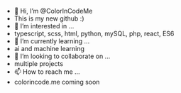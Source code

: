 - 👋 Hi, I’m @ColorInCodeMe
- This is my new github :)
- 👀 I’m interested in ...
- typescript, scss, html, python, mySQL, php, react, ES6
- 🌱 I’m currently learning ...
- ai and machine learning
- 💞️ I’m looking to collaborate on ...
- multiple projects
- 📫 How to reach me ...
- colorincode.me coming soon

<!---
ColorInCodeMe/ColorInCodeMe is a ✨ special ✨ repository because its `README.md` (this file) appears on your GitHub profile.
You can click the Preview link to take a look at your changes.
--->
